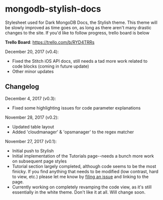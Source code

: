 # mongodb-stylish-docs

Stylesheet used for Dark MongoDB Docs, the Stylish theme. This theme will be
slowly improved as time goes on, as long as there aren't many drastic changes to
the site. If you'd like to follow progress, trello board is below

**Trello Board**: https://trello.com/b/RYD4TRRs

December 20, 2017 (v0.4):

* Fixed the Stitch iOS API docs, still needs a tad more work related to code blocks (coming in future update)
* Other minor updates

## Changelog

December 4, 2017 (v0.3):

* Fixed some highlighting issues for code parameter explanations

November 28, 2017 (v0.2):

* Updated table layout
* Added 'cloudmanager' & 'opsmanager' to the regex matcher

November 27, 2017 (v0.1):

* Initial push to Stylish
* Initial implementation of the Tutorials page--needs a bunch more work on
  subsequent page styles
* Tutorial section largely completed, although code seems to be the most
  finicky. If you find anything that needs to be modified (low contrast, hard to
  view, etc.) please let me know by
  [filing an issue](https://github.com/macintacos/mongodb-stylish-docs/issues)
  and linking to the page.
* Currently working on completely revamping the code view, as it's still
  essentially in the white theme. Don't like it at all. Will change soon.
